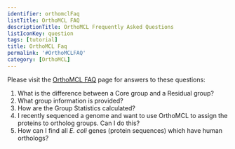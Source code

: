 ```yaml
---
identifier: orthomclFaq
listTitle: OrthoMCL FAQ
descriptionTitle: OrthoMCL Frequently Asked Questions
listIconKey: question
tags: [tutorial]
title: OrthoMCL Faq
permalink: '#OrthoMCLFAQ'
category: [OrthoMCL]
---
```

<div style="margin: auto; max-width: 51em;">
<p>

Please visit the <a href="/a/app/static-content/OrthoMCL/faq.html">OrthoMCL FAQ</a> page for answers to these questions:<br>
<ol>
	<li>What is the difference between a Core group and a Residual group?</li>
	<li>What group information is provided?</li>
	<li>How are the Group Statistics calculated?</li>
	<li>I recently sequenced a genome and want to use OrthoMCL to assign the proteins to ortholog groups. Can I do this?</li>
	<li>How can I find all <i>E. coli</i> genes (protein sequences) which have human orthologs?</li>
</ol>

</p>  
</div>